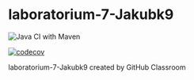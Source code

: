# laboratorium-7-Jakubk9

![Java CI with Maven](https://github.com/testowanieaplikacjijavaug/laboratorium-7-Jakubk9/workflows/Java%20CI%20with%20Maven/badge.svg)

[![codecov](https://codecov.io/gh/testowanieaplikacjijavaug/laboratorium-7-Jakubk9/branch/master/graph/badge.svg)](https://codecov.io/gh/testowanieaplikacjijavaug/laboratorium-7-Jakubk9)


laboratorium-7-Jakubk9 created by GitHub Classroom
